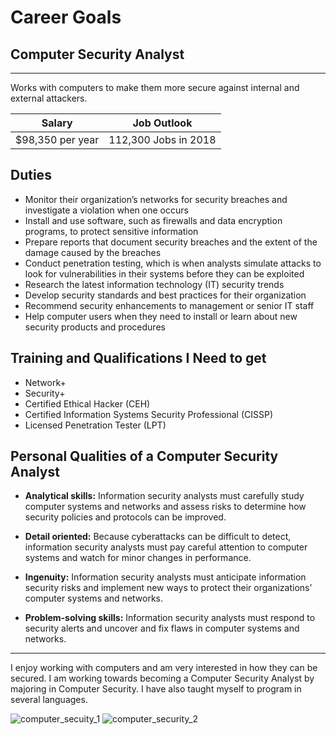 # Career Goals
## Computer Security Analyst

* * *

Works with computers to make them more secure against internal and external attackers.

| Salary | Job Outlook
| --- | ---
| $98,350 per year | 112,300 Jobs in 2018

## Duties
- Monitor their organization’s networks for security breaches and investigate a violation when one occurs
- Install and use software, such as firewalls and data encryption programs, to protect sensitive information
- Prepare reports that document security breaches and the extent of the damage caused by the breaches
- Conduct penetration testing, which is when analysts simulate attacks to look for vulnerabilities in their systems before they can be exploited
- Research the latest information technology (IT) security trends
- Develop security standards and best practices for their organization
- Recommend security enhancements to management or senior IT staff
- Help computer users when they need to install or learn about new security products and procedures

## Training and Qualifications I Need to get
- Network+
- Security+
- Certified Ethical Hacker (CEH)
- Certified Information Systems Security Professional (CISSP)
- Licensed Penetration Tester (LPT)

## Personal Qualities of a Computer Security Analyst
- **Analytical skills:** Information security analysts must carefully study computer systems and networks and assess risks to determine how security policies and protocols can be improved.

- **Detail oriented:** Because cyberattacks can be difficult to detect, information security analysts must pay careful attention to computer systems and watch for minor changes in performance.

- **Ingenuity:** Information security analysts must anticipate information security risks and implement new ways to protect their organizations’ computer systems and networks.

- **Problem-solving skills:** Information security analysts must respond to security alerts and uncover and fix flaws in computer systems and networks.

* * *

I enjoy working with computers and am very interested in how they can be secured. I am working towards becoming a Computer Security Analyst by majoring in Computer Security. I have also taught myself to program in several languages.

![computer_secuity_1](https://media.geeksforgeeks.org/wp-content/uploads/introduction-to-firewall-1.png)
![computer_security_2](https://i.pcmag.com/imagery/articles/07GY5dhZPFIk7NjDSRDEUAm-1.fit_scale.size_2698x1517.v1570636699.jpg)
